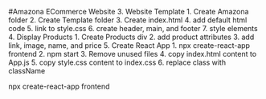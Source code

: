 #Amazona ECommerce Website
3. Website Template
    1. Create Amazona folder
    2. Create Template folder
    3. Create index.html
    4. add default html code
    5. link to style.css
    6. create header, main, and footer
    7. style elements
4. Display Products
    1. Create Products div
    2. add product attributes
    3. add link, image, name, and price
5. Create React App
    1. npx create-react-app frontend
    2. npm start
    3. Remove unused files
    4. copy index.html content to App.js
    5. copy style.css content to index.css
    6. replace class with className 

npx create-react-app frontend
